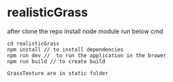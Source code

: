 # realisticGrass
after clone the repo install node module 
run below cmd
```
cd realisticGrass
npm install // to install dependencies
npm run dev //  to run the application in the brower
npm run build // to create build

GrassTexture are in static folder
```
